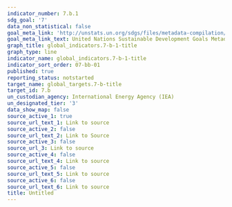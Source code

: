 ```yaml
---
indicator_number: 7.b.1
sdg_goal: '7'
data_non_statistical: false
goal_meta_link: 'http://unstats.un.org/sdgs/files/metadata-compilation/Metadata-Goal-7.pdf'
goal_meta_link_text: United Nations Sustainable Development Goals Metadata (PDF 4.0 MB)
graph_title: global_indicators.7-b-1-title
graph_type: line
indicator_name: global_indicators.7-b-1-title
indicator_sort_order: 07-bb-01
published: true
reporting_status: notstarted
target_name: global_targets.7-b-title
target_id: 7.b
un_custodian_agency: International Energy Agency (IEA)
un_designated_tier: '3'
data_show_map: false
source_active_1: true
source_url_text_1: Link to source
source_active_2: false
source_url_text_2: Link to Source
source_active_3: false
source_url_3: Link to source
source_active_4: false
source_url_text_4: Link to source
source_active_5: false
source_url_text_5: Link to source
source_active_6: false
source_url_text_6: Link to source
title: Untitled
---
```

